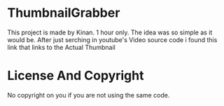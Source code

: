 # ThumbnailGrabber
This project is made by Kinan. 1 hour only.
The idea was so simple as it would be.
After just serching in youtube's Video source code i found this link that links to the Actual Thumbnail 
# License And Copyright
No copyright on you if you are not using the same code.
